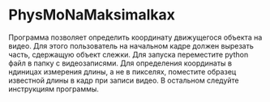 # PhysMoNaMaksimalkax
Программа позволяет определить координату движущегося объекта на видео. Для этого пользователь на начальном кадре должен вырезать часть, сдержащую объект слежки. Для запуска переместите python файл в папку с видеозаписями. Для определения координаты в ндиницах измерения длины, а не в пикселях, поместите образец известной длины в кадр при записи видео. В остальном следуйте инструкциям программы.
